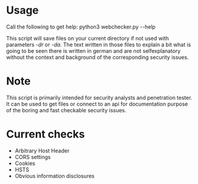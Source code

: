 # Usage

Call the following to get help: python3 webchecker.py --help

This script will save files on your current directory if not used with parameters _-dr_ or _-da_. The text written in those files to explain a bit what is going to be seen there is written in german and are not selfexplanatory without the context and background of the corresponding security issues.

# Note

This script is primarily intended for security analysts and penetration tester. It can be used to get files or connect to an api for documentation purpose of the boring and fast checkable security issues.

# Current checks

* Arbitrary Host Header
* CORS settings
* Cookies
* HSTS
* Obvious information disclosures
